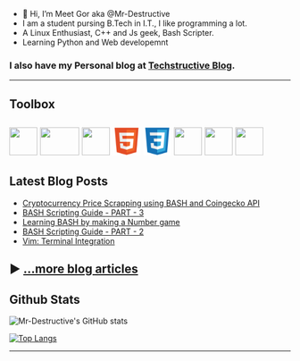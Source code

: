 - 👋 Hi, I’m Meet Gor aka @Mr-Destructive
- I am a student pursing B.Tech in I.T., I like programming a lot. 
- A Linux Enthusiast, C++ and Js geek, Bash Scripter. 
- Learning Python and Web developemnt

### I also have my Personal blog at [Techstructive Blog](https://mr-destructive.github.io/techstructive-blog/).
---

## Toolbox
<img src="https://cdn.worldvectorlogo.com/logos/c.svg" width="50" height="50" /> <img src="https://cdn.worldvectorlogo.com/logos/bash-1.svg" width="70" height="50" />
<img src="https://cdn.worldvectorlogo.com/logos/logo-javascript.svg" width="50" height="50" />
<img src="https://github.com/devicons/devicon/blob/master/icons/html5/html5-original.svg" width="50" height="50" />
<img src="https://github.com/devicons/devicon/blob/master/icons/css3/css3-original.svg" width="50" height="50" />
<img src="https://cdn.worldvectorlogo.com/logos/python-5.svg" width="50" height="50" />
<img src="https://cdn.worldvectorlogo.com/logos/git-icon.svg" width="50" height="50" />
<img src="https://cdn.worldvectorlogo.com/logos/vim.svg" width="50" height="50" />
---
## Latest Blog Posts
<!-- BLOG-POST-LIST:START -->
- [Cryptocurrency Price Scrapping using BASH and Coingecko API](https://mr-destructive.github.io//techstructive-blog/bash/2021/07/15/BASH-Crypto-Coingecko.html)
- [BASH Scripting Guide - PART - 3](https://mr-destructive.github.io//techstructive-blog/bash/2021/07/12/BASH-scripting-P3.html)
- [Learning BASH by making a Number game](https://mr-destructive.github.io//techstructive-blog/bash/2021/07/08/Learn-BASH-Number-Game.html)
- [BASH Scripting Guide - PART - 2](https://mr-destructive.github.io//techstructive-blog/bash/2021/07/02/BASH-scripting-P2.html)
- [Vim: Terminal Integration](https://mr-destructive.github.io//techstructive-blog/vim/2021/06/29/Vim-Terminal.html)
<!-- BLOG-POST-LIST:END -->

▶ [...more blog articles](https://mr-destructive.github.io/techstructive-blog/)
---
## Github Stats

![Mr-Destructive's GitHub stats](https://github-readme-stats.vercel.app/api?username=Mr-Destructive&show_icons=true&theme=cobalt)


[![Top Langs](https://github-readme-stats.vercel.app/api/top-langs/?username=Mr-Destructive&layout=compact)](https://github.com/Mr-Destructive/github-readme-stats)


---
